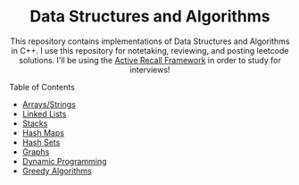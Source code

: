 <h1 align="center">Data Structures and Algorithms</h1>

<p align="center">This repository contains implementations of Data Structures and Algorithms in C++. I use this repository for notetaking, reviewing, and posting leetcode solutions. I'll be using the <a href="https://www.youtube.com/watch?v=fDbxPVn02VU">Active Recall Framework</a> in order to study for interviews! </p>

Table of Contents
* [Arrays/Strings](https://github.com/andreidimaano/DataStructuresAlgorithms/tree/main/data-structures/arrays)
* [Linked Lists](https://github.com/andreidimaano/DataStructuresAlgorithms/tree/main/data-structures/linked-list)
* [Stacks](https://github.com/andreidimaano/DataStructuresAlgorithms/tree/main/data-structures/stacks/)
* [Hash Maps]()
* [Hash Sets]()
* [Graphs](https://github.com/andreidimaano/DataStructuresAlgorithms/tree/main/data-structures/graph)
* [Dynamic Programming](https://github.com/andreidimaano/DataStructuresAlgorithms/tree/main/algorithms/dynamic-programming)
* [Greedy Algorithms](https://github.com/andreidimaano/DataStructuresAlgorithms/tree/main/algorithms/greedy-algorithms)
